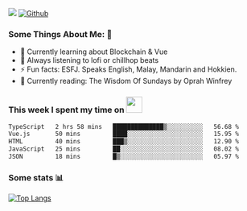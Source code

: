 ![](https://visitor-badge.laobi.icu/badge?page_id=seanho96.seanho96)
[![Github](https://img.shields.io/github/followers/seanho96?label=Follow&style=social)](https://github.com/seanho96)

### Some Things About Me: 👋
- 🌱 Currently learning about Blockchain & Vue
- :musical_note: Always listening to lofi or chillhop beats
- :zap: Fun facts: ESFJ. Speaks English, Malay, Mandarin and Hokkien.
- :book: Currently reading: The Wisdom Of Sundays by Oprah Winfrey

### This week I spent my time on <img src="https://media.giphy.com/media/SvQzkTQb3ZwKcj1QTO/giphy.gif" width="32">

<!--START_SECTION:waka-->

```txt
TypeScript   2 hrs 58 mins   ██████████████▒░░░░░░░░░░   56.68 %
Vue.js       50 mins         ████░░░░░░░░░░░░░░░░░░░░░   15.95 %
HTML         40 mins         ███▒░░░░░░░░░░░░░░░░░░░░░   12.90 %
JavaScript   25 mins         ██░░░░░░░░░░░░░░░░░░░░░░░   08.02 %
JSON         18 mins         █▒░░░░░░░░░░░░░░░░░░░░░░░   05.97 %
```

<!--END_SECTION:waka-->

### Some stats 📊

[![Top Langs](https://github-readme-stats.vercel.app/api/top-langs/?username=seanho96&layout=compact&theme=graywhite)](https://github.com/anuraghazra/github-readme-stats)
<br/>
<!-- ![GitHub stats](https://github-readme-stats.vercel.app/api?username=seanho96&show_icons=true&theme=graywhite)-->

